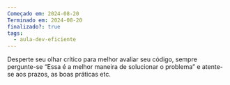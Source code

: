 ```yaml
---
Começado em: 2024-08-20
Terminado em: 2024-08-20
finalizado?: true
tags:
  - aula-dev-eficiente
---
```

Desperte seu olhar crítico para melhor avaliar seu código, sempre pergunte-se “Essa é a melhor maneira de solucionar o problema” e atente-se aos prazos, as boas práticas etc.


